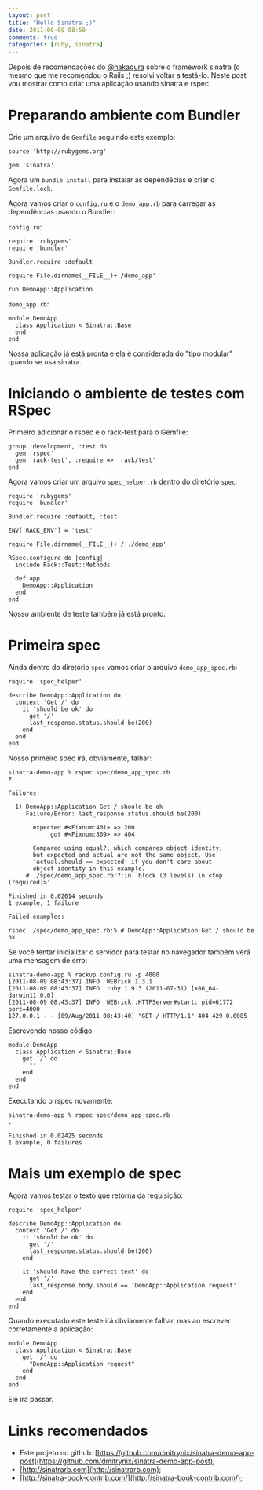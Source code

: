```yaml
---
layout: post
title: "Hello Sinatra ;)"
date: 2011-08-09 08:59
comments: true
categories: [ruby, sinatra]
---
```


Depois de recomendações do [@hakagura](http://twitter.com/hakagura)
sobre o framework sinatra (o mesmo que me recomendou o Rails ;) resolvi
voltar a testá-lo. Neste post vou mostrar como criar uma aplicação
usando sinatra e rspec.

# Preparando ambiente com Bundler

Crie um arquivo de ``Gemfile`` seguindo este exemplo:

    source 'http://rubygems.org'

    gem 'sinatra'

Agora um ``bundle install`` para instalar as dependêcias e criar o
``Gemfile.lock``.

Agora vamos criar o ``config.ru`` e o ``demo_app.rb`` para carregar as
dependências usando o Bundler:

``config.ru``:

    require 'rubygems'
    require 'bundler'

    Bundler.require :default

    require File.dirname(__FILE__)+'/demo_app'

    run DemoApp::Application

``demo_app.rb``:

    module DemoApp
      class Application < Sinatra::Base
      end
    end

Nossa aplicação já está pronta e ela é considerada do "tipo modular"
quando se usa sinatra.

# Iniciando o ambiente de testes com RSpec

Primeiro adicionar o rspec e o rack-test para o Gemfile:

    group :development, :test do
      gem 'rspec'
      gem 'rack-test', :require => 'rack/test'
    end

Agora vamos criar um arquivo ``spec_helper.rb`` dentro do diretório ``spec``:

    require 'rubygems'
    require 'bundler'

    Bundler.require :default, :test

    ENV['RACK_ENV'] = 'test'

    require File.dirname(__FILE__)+'/../demo_app'

    RSpec.configure do |config|
      include Rack::Test::Methods

      def app
        DemoApp::Application
      end
    end

Nosso ambiente de teste também já está pronto.

# Primeira spec

Ainda dentro do diretório ``spec`` vamos criar o arquivo ``demo_app_spec.rb``:

    require 'spec_helper'

    describe DemoApp::Application do
      context 'Get /' do
        it 'should be ok' do
          get '/'
          last_response.status.should be(200)
        end
      end
    end

Nosso primeiro spec irá, obviamente, falhar:

    sinatra-demo-app % rspec spec/demo_app_spec.rb
    F

    Failures:

      1) DemoApp::Application Get / should be ok
         Failure/Error: last_response.status.should be(200)

           expected #<Fixnum:401> => 200
                got #<Fixnum:809> => 404

           Compared using equal?, which compares object identity,
           but expected and actual are not the same object. Use
           'actual.should == expected' if you don't care about
           object identity in this example.
         # ./spec/demo_app_spec.rb:7:in `block (3 levels) in <top (required)>'

    Finished in 0.02014 seconds
    1 example, 1 failure

    Failed examples:

    rspec ./spec/demo_app_spec.rb:5 # DemoApp::Application Get / should be ok


Se você tentar inicializar o servidor para testar no navegador também
verá uma mensagem de erro:

    sinatra-demo-app % rackup config.ru -p 4000
    [2011-08-09 08:43:37] INFO  WEBrick 1.3.1
    [2011-08-09 08:43:37] INFO  ruby 1.9.3 (2011-07-31) [x86_64-darwin11.0.0]
    [2011-08-09 08:43:37] INFO  WEBrick::HTTPServer#start: pid=61772 port=4000
    127.0.0.1 - - [09/Aug/2011 08:43:40] "GET / HTTP/1.1" 404 429 0.0085

Escrevendo nosso código:

    module DemoApp
      class Application < Sinatra::Base
        get '/' do
          ""
        end
      end
    end

Executando o rspec novamente:

    sinatra-demo-app % rspec spec/demo_app_spec.rb
    .

    Finished in 0.02425 seconds
    1 example, 0 failures

# Mais um exemplo de spec

Agora vamos testar o texto que retorna da requisição:

    require 'spec_helper'

    describe DemoApp::Application do
      context 'Get /' do
        it 'should be ok' do
          get '/'
          last_response.status.should be(200)
        end

        it 'should have the correct text' do
          get '/'
          last_response.body.should == 'DemoApp::Application request'
        end
      end
    end

Quando executado este teste irá obviamente falhar, mas ao escrever
corretamente a aplicação:

    module DemoApp
      class Application < Sinatra::Base
        get '/' do
          "DemoApp::Application request"
        end
      end
    end

Ele irá passar.

# Links recomendados

* Este projeto no github:
[https://github.com/dmitrynix/sinatra-demo-app-post](https://github.com/dmitrynix/sinatra-demo-app-post);
* [http://sinatrarb.com](http://sinatrarb.com);
* [http://sinatra-book-contrib.com/](http://sinatra-book-contrib.com/);
